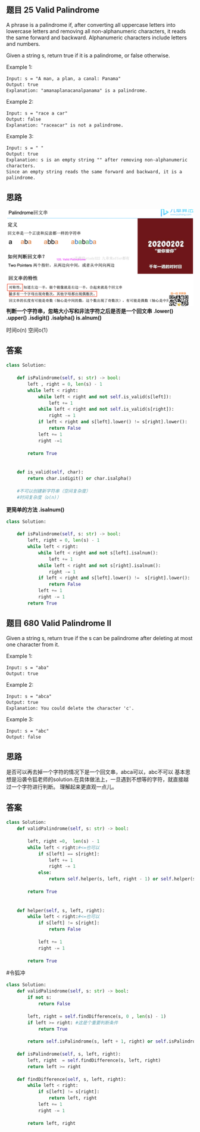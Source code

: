 ## 题目 25 Valid Palindrome
A phrase is a palindrome if, after converting all uppercase letters into lowercase letters and removing all non-alphanumeric characters, it reads the same forward and backward. Alphanumeric characters include letters and numbers.

Given a string s, return true if it is a palindrome, or false otherwise.

 
Example 1:
```
Input: s = "A man, a plan, a canal: Panama"
Output: true
Explanation: "amanaplanacanalpanama" is a palindrome.
```
Example 2:
```
Input: s = "race a car"
Output: false
Explanation: "raceacar" is not a palindrome.
```
Example 3:
```
Input: s = " "
Output: true
Explanation: s is an empty string "" after removing non-alphanumeric characters.
Since an empty string reads the same forward and backward, it is a palindrome.
```
## 思路
![a](https://github.com/SSRRBB/Leetcode/blob/main/Images/184.png)
**判断一个字符串，忽略大小写和非法字符之后是否是一个回文串**
**.lower() .upper() .isdigit() .isalpha() is.alnum()**

时间o(n)
空间o(1）
## 答案
```python
class Solution:
    
    def isPalindrome(self, s: str) -> bool:
        left , right = 0, len(s) - 1
        while left < right:
            while left < right and not self.is_valid(s[left]):
                left += 1
            while left < right and not self.is_valid(s[right]):
                right -= 1
            if left < right and s[left].lower() != s[right].lower():
                return False
            left += 1
            right -=1
            
        return True
                 
            
    def is_valid(self, char):
        return char.isdigit() or char.isalpha()
    
    #不可以创建新字符串（空间复杂度）
    #时间复杂度（o(n)）

```
**更简单的方法 .isalnum()**
```python
class Solution:
    
    def isPalindrome(self, s: str) -> bool:
        left, right = 0, len(s) - 1
        while left < right:
            while left < right and not s[left].isalnum():
                left += 1
            while left < right and not s[right].isalnum():
                right -= 1
            if left < right and s[left].lower() !=  s[right].lower():
                return False
            left += 1
            right -= 1
        return True
```

## 题目 680 Valid Palindrome II
Given a string s, return true if the s can be palindrome after deleting at most one character from it.

Example 1:
```
Input: s = "aba"
Output: true
```
Example 2:
```
Input: s = "abca"
Output: true
Explanation: You could delete the character 'c'.
```
Example 3:
```
Input: s = "abc"
Output: false
```
## 思路
是否可以再去掉一个字符的情况下是一个回文串，abca可以，abc不可以
基本思想是沿袭令狐老师的solution.在具体做法上，一旦遇到不想等的字符，就直接越过一个字符进行判断。 理解起来更直观一点儿。

## 答案
```python
class Solution:
    def validPalindrome(self, s: str) -> bool:

        left, right =0,  len(s) - 1 
        while left < right:#<=也可以
            if s[left] == s[right]:
                left += 1 
                right -= 1 
            else:
                return self.helper(s, left, right - 1) or self.helper(s, left + 1, right)
        
        return True
                
                
    def helper(self, s, left, right):
        while left < right:#<=也可以
            if s[left] != s[right]:
                return False 
        
            left += 1 
            right -= 1 
        
        return True
```
#令狐冲
```python
class Solution:
    def validPalindrome(self, s: str) -> bool:
        if not s:
            return False
        
        left, right = self.findDifference(s, 0 , len(s) - 1)
        if left >= right: #这是个重要判断条件
            return True

        return self.isPalindrome(s, left + 1, right) or self.isPalindrome(s, left, right - 1)

    def isPalindrome(self, s, left, right):
        left, right  = self.findDifference(s, left, right)
        return left >= right

    def findDifference(self, s, left, right):
        while left < right:
            if s[left] != s[right]:
                return left, right
            left += 1
            right -= 1

        return left, right

```
